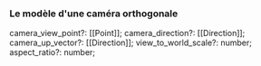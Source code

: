 ### Le modèle d'une caméra orthogonale

camera_view_point?: [[Point]];
camera_direction?: [[Direction]];
camera_up_vector?: [[Direction]];
view_to_world_scale?: number;
aspect_ratio?: number;
